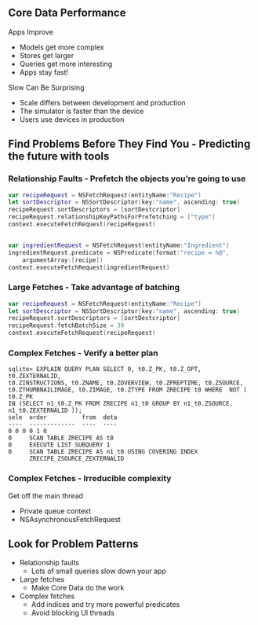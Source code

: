 ## Core Data Performance


Apps Improve

- Models get more complex
- Stores get larger
- Queries get more interesting
- Apps stay fast!



Slow Can Be Surprising

- Scale differs between development and production
- The simulator is faster than the device
- Users use devices in production


## Find Problems Before They Find You - Predicting the future with tools


### Relationship Faults - Prefetch the objects you’re going to use

```swift
var recipeRequest = NSFetchRequest(entityName:"Recipe")
let sortDescriptor = NSSortDescriptor(key:"name", ascending: true)
recipeRequest.sortDescriptors = [sortDestcriptor]
recipeRequest.relationshipKeyPathsForPrefetching = ["type"]
context.executeFetchRequest(recipeRequest)
```


```swift

var ingredientRequest = NSFetchRequest(entityName:"Ingredient")
ingredientRequest.predicate = NSPredicate(format:"recipe = %@",
    argumentArray:[recipe])
context.executeFetchRequest(ingredientRequest)
```


### Large Fetches - Take advantage of batching

```swift
var recipeRequest = NSFetchRequest(entityName:"Recipe")
let sortDescriptor = NSSortDescriptor(key:"name", ascending: true)
recipeRequest.sortDescriptors = [sortDestcriptor]
recipeRequest.fetchBatchSize = 30
context.executeFetchRequest(recipeRequest)
```




### Complex Fetches - Verify a better plan

```
sqlite> EXPLAIN QUERY PLAN SELECT 0, t0.Z_PK, t0.Z_OPT, t0.ZEXTERNALID,
t0.ZINSTRUCTIONS, t0.ZNAME, t0.ZOVERVIEW, t0.ZPREPTIME, t0.ZSOURCE,
t0.ZTHUMBNAILIMAGE, t0.ZIMAGE, t0.ZTYPE FROM ZRECIPE t0 WHERE  NOT ( t0.Z_PK
IN (SELECT n1_t0.Z_PK FROM ZRECIPE n1_t0 GROUP BY n1_t0.ZSOURCE,
n1_t0.ZEXTERNALID ));
sele  order          from  deta
----  -------------  ----  ----
0 0 0 0 1 0
0     SCAN TABLE ZRECIPE AS t0
0     EXECUTE LIST SUBQUERY 1
0     SCAN TABLE ZRECIPE AS n1_t0 USING COVERING INDEX
      ZRECIPE_ZSOURCE_ZEXTERNALID
```

### Complex Fetches - Irreducible complexity

Get off the main thread

- Private queue context
- NSAsynchronousFetchRequest


## Look for Problem Patterns

- Relationship faults
  - Lots of small queries slow down your app
- Large fetches
  - Make Core Data do the work
- Complex fetches
  - Add indices and try more powerful predicates
  - Avoid blocking UI threads
